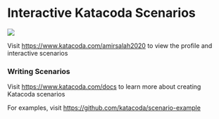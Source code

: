 # Interactive Katacoda Scenarios

[![](http://shields.katacoda.com/katacoda/amirsalah2020/count.svg)](https://www.katacoda.com/amirsalah2020 "Get your profile on Katacoda.com")

Visit https://www.katacoda.com/amirsalah2020 to view the profile and interactive scenarios

### Writing Scenarios
Visit https://www.katacoda.com/docs to learn more about creating Katacoda scenarios

For examples, visit https://github.com/katacoda/scenario-example
